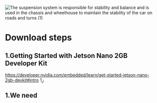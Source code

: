 ![The suspension system is responsible for stability and balance and is used in the chassis and wheelhouse to maintain the stability of the car on roads and turns  (1)](https://user-images.githubusercontent.com/101976302/186131999-4c43d584-d183-457c-96e9-1a248b423ef5.png)
 # Download steps
 ## 1.Getting Started with Jetson Nano 2GB Developer Kit
 https://developer.nvidia.com/embedded/learn/get-started-jetson-nano-2gb-devkit#intro
 1ز
  ## 1.We need 
